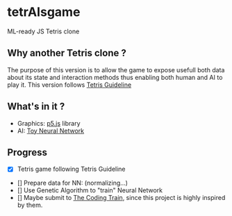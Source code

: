 # tetrAIsgame
ML-ready JS Tetris clone

## Why another Tetris clone ?
The purpose of this version is to allow the game to expose usefull both data about its state and interaction methods thus enabling both human and AI to play it.
This version follows [Tetris Guideline](http://tetris.wikia.com/wiki/Tetris_Guideline)

## What's in it ?
- Graphics: [p5.js](https://p5js.org/) library
- AI: [Toy Neural Network](https://github.com/CodingTrain/Toy-Neural-Network-JS)

## Progress
- [x] Tetris game following Tetris Guideline
- [] Prepare data for NN: (normalizing...)
- [] Use Genetic Algorithm to "train" Neural Network
- [] Maybe submit to [The Coding Train](https://github.com/CodingTrain), since this project is highly inspired by them. 
